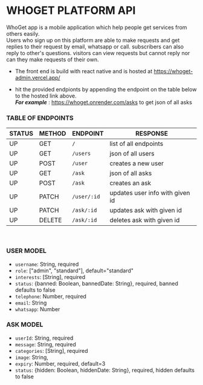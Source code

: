 # WHOGET PLATFORM API

WhoGet app is a mobile application which help people get services from others easily. <br>
Users who sign up on this platform are able to make requests and get replies to their request by email, whatsapp or call. subscribers can also reply to other's questions. visitors can view requests but cannot reply nor can they make requests of their own.
* The front end is build with react native and is hosted at https://whoget-admin.vercel.app/
<!-- * The backend code is is hosted at https://whoget.onrender.com/ -->
* hit the provided endpionts by appending the endpoint on the table below to the hosted link above. <br>
___For example___ : https://whoget.onrender.com/asks to get json of all asks 

### TABLE OF ENDPOINTS


| STATUS  | METHOD | ENDPOINT       | RESPONSE 
| --------|--------|----------------|----------
| UP      | GET    | `/`            | list of all endpoints 
| UP      | GET    | `/users`       | json of all users 
| UP      | POST   | `/user`        | creates a new user
| UP      | GET    | `/ask`         | json of all asks
| UP      | POST   | `/ask`         | creates an ask
| UP      | PATCH  | `/user/:id`    | updates user info with given id
| UP      | PATCH  | `/ask/:id`     | updates ask with given id
| UP      | DELETE | `/ask/:id`     | deletes ask with given id

<br>

### USER MODEL

* `username`: String, required
* `role`: ["admin", "standard"], default="standard"
* `interests`: [String], required
* `status`: {banned: Boolean, bannedDate: String}, required, banned defaults to false
* `telephone`: Number, required
* `email`: String
* `whatsapp`: Number

### ASK MODEL

* `userId`: String, required
* `message`: String, required
* `categories`: [String], required
* `image`: String,
* `expiry`: Number, required, default=3
* `status`: {hidden: Boolean, hiddenDate: String}, required, hidden defaults to false